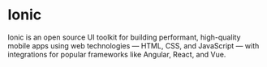 # Ionic

Ionic is an open source UI toolkit for building performant, high-quality mobile apps using web technologies — HTML, CSS, and JavaScript — with integrations for popular frameworks like Angular, React, and Vue.

